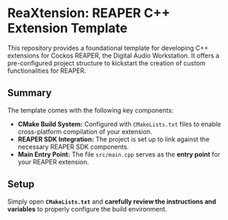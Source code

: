# ReaXtension: REAPER C++ Extension Template

This repository provides a foundational template for developing C++ extensions for Cockos REAPER, the Digital Audio Workstation. It offers a pre-configured project structure to kickstart the creation of custom functionalities for REAPER.

## Summary

The template comes with the following key components:

* **CMake Build System:** Configured with `CMakeLists.txt` files to enable cross-platform compilation of your extension.
* **REAPER SDK Integration:** The project is set up to link against the necessary REAPER SDK components.
* **Main Entry Point:** The file `src/main.cpp` serves as the **entry point** for your REAPER extension.

## Setup

Simply open **`CMakeLists.txt`** and **carefully review the instructions and variables** to properly configure the build environment.
